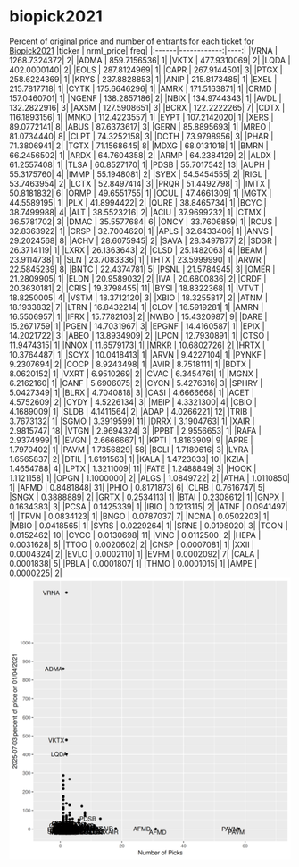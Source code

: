 # biopick2021
Percent of original price and number of entrants for each ticket for [Biopick2021](https://twitter.com/hashtag/Biopick2021)
|ticker |   nrml_price| freq|
|:------|------------:|----:|
|VRNA   | 1268.7324372|    2|
|ADMA   |  859.7156536|    1|
|VKTX   |  477.9310069|    2|
|LQDA   |  402.0000140|    2|
|EOLS   |  287.8124969|    1|
|CAPR   |  267.9144501|    3|
|PTGX   |  258.6224369|    1|
|KRYS   |  237.8828853|    1|
|ANIP   |  215.8173485|    1|
|EXEL   |  215.7817718|    1|
|CYTK   |  175.6646296|    1|
|AMRX   |  171.5163871|    1|
|CRMD   |  157.0460701|    1|
|NGENF  |  138.2857186|    2|
|NBIX   |  134.9744343|    1|
|AVDL   |  132.2822916|    3|
|AXSM   |  127.5908651|    3|
|BCRX   |  122.2222265|    7|
|CDTX   |  116.1893156|    1|
|MNKD   |  112.4223557|    1|
|EYPT   |  107.2142020|    1|
|XERS   |   89.0772141|    8|
|ABUS   |   87.6373617|    3|
|GERN   |   85.8895693|    1|
|MREO   |   81.0734440|    8|
|CLPT   |   74.3252158|    3|
|DCTH   |   73.9798956|    3|
|PHAR   |   71.3806941|    2|
|TGTX   |   71.1568645|    8|
|MDXG   |   68.0131018|    1|
|BMRN   |   66.2456502|    1|
|ARDX   |   64.7604358|    2|
|ARMP   |   64.2384129|    2|
|ALDX   |   61.2557408|    1|
|TLSA   |   60.8527170|    1|
|PDSB   |   55.7017542|   13|
|AUPH   |   55.3175760|    4|
|IMMP   |   55.1948081|    2|
|SYBX   |   54.5454555|    2|
|RIGL   |   53.7463954|    2|
|LCTX   |   52.8497414|    3|
|PRQR   |   51.4492798|    1|
|IMTX   |   50.8181832|    6|
|ORMP   |   49.6551755|    1|
|OCUL   |   47.4661309|    1|
|MGTX   |   44.5589195|    1|
|PLX    |   41.8994422|    2|
|QURE   |   38.8465734|    1|
|BCYC   |   38.7499988|    4|
|ALT    |   38.5523216|    2|
|ACIU   |   37.9699232|    1|
|CTMX   |   36.5781702|    3|
|DMAC   |   35.5577684|    6|
|ONCY   |   33.7606859|    1|
|RCUS   |   32.8363922|    1|
|CRSP   |   32.7004620|    1|
|APLS   |   32.6433406|    1|
|ANVS   |   29.2024568|    8|
|ACHV   |   28.6075945|    2|
|SAVA   |   28.3497877|    2|
|SDGR   |   26.3714119|    1|
|LXRX   |   26.1363643|    2|
|CLSD   |   25.1482063|    4|
|BEAM   |   23.9114738|    1|
|SLN    |   23.7083336|    1|
|THTX   |   23.5999990|    1|
|ARWR   |   22.5845239|    8|
|BNTC   |   22.4374781|    5|
|PSNL   |   21.5784945|    3|
|OMER   |   21.2809905|    1|
|ELDN   |   20.9589032|    2|
|IVA    |   20.6800836|    2|
|CRDF   |   20.3630181|    2|
|CRIS   |   19.3798455|   11|
|BYSI   |   18.8322368|    1|
|VTVT   |   18.8250005|    4|
|VSTM   |   18.3712120|    3|
|XBIO   |   18.3255817|    2|
|ATNM   |   18.1933832|    7|
|LTRN   |   16.8432214|    1|
|CLOV   |   16.5919281|    1|
|AMRN   |   16.5506957|    1|
|IFRX   |   15.7782103|    2|
|NWBO   |   15.4320987|    9|
|DARE   |   15.2671759|    1|
|PGEN   |   14.7031967|    3|
|EPGNF  |   14.4160587|    1|
|EPIX   |   14.2021722|    3|
|ABEO   |   13.8934909|    2|
|LPCN   |   12.7930891|    1|
|CTSO   |   11.9474315|    1|
|NNOX   |   11.6579173|    1|
|MRKR   |   10.6802726|    2|
|HRTX   |   10.3764487|    1|
|SCYX   |   10.0418413|    1|
|ARVN   |    9.4227104|    1|
|PYNKF  |    9.2307694|    2|
|COCP   |    8.9243498|    1|
|AVIR   |    8.7518111|    1|
|BDTX   |    8.0620152|    1|
|VXRT   |    6.9510269|    2|
|CVAC   |    6.3454761|    1|
|MGNX   |    6.2162160|    1|
|CANF   |    5.6906075|    2|
|CYCN   |    5.4276316|    3|
|SPHRY  |    5.0427349|    1|
|BLRX   |    4.7040818|    3|
|CASI   |    4.6666668|    1|
|ACET   |    4.5752609|    2|
|CYDY   |    4.5226134|    3|
|MEIP   |    4.3321300|    4|
|CBIO   |    4.1689009|    1|
|SLDB   |    4.1411564|    2|
|ADAP   |    4.0266221|   12|
|TRIB   |    3.7673132|    1|
|SGMO   |    3.3919599|   11|
|DRRX   |    3.1904763|    1|
|XAIR   |    2.9815747|   18|
|VTGN   |    2.9694324|    3|
|PPBT   |    2.9556653|    1|
|RAFA   |    2.9374999|    1|
|EVGN   |    2.6666667|    1|
|KPTI   |    1.8163909|    9|
|APRE   |    1.7970402|    1|
|PAVM   |    1.7356829|   58|
|BCLI   |    1.7180616|    3|
|LYRA   |    1.6565837|    2|
|DTIL   |    1.6191563|    1|
|KALA   |    1.4723033|   10|
|KZIA   |    1.4654788|    4|
|LPTX   |    1.3211009|   11|
|FATE   |    1.2488849|    3|
|HOOK   |    1.1121158|    1|
|OPGN   |    1.1000000|    2|
|ALGS   |    1.0849722|    2|
|ATHA   |    1.0110850|    1|
|AFMD   |    0.8481848|   31|
|PHIO   |    0.8171873|    6|
|CLRB   |    0.7616747|    5|
|SNGX   |    0.3888889|    2|
|GRTX   |    0.2534113|    1|
|BTAI   |    0.2308612|    1|
|GNPX   |    0.1634383|    3|
|PCSA   |    0.1425339|    1|
|IBIO   |    0.1213115|    2|
|ATNF   |    0.0941497|    1|
|TRVN   |    0.0834123|    1|
|BNGO   |    0.0787037|    7|
|NCNA   |    0.0502203|    1|
|MBIO   |    0.0418565|    1|
|SYRS   |    0.0229264|    1|
|SRNE   |    0.0198020|    3|
|TCON   |    0.0152462|   10|
|CYCC   |    0.0130698|   11|
|VINC   |    0.0112500|    2|
|HEPA   |    0.0031628|    6|
|TTOO   |    0.0020602|    2|
|CNSP   |    0.0007081|    1|
|XXII   |    0.0004324|    2|
|EVLO   |    0.0002110|    1|
|EVFM   |    0.0002092|    7|
|CALA   |    0.0001838|    5|
|PBLA   |    0.0001807|    1|
|THMO   |    0.0001015|    1|
|AMPE   |    0.0000225|    2|
![retvspicks](biopicks.png?raw=true)
